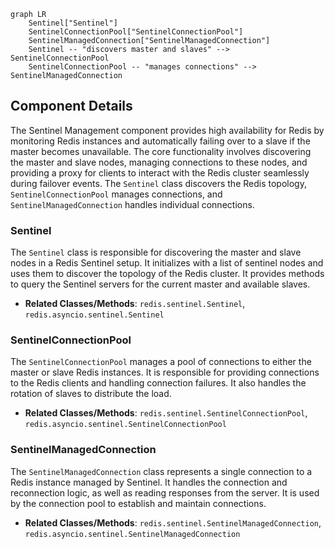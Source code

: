 ```mermaid
graph LR
    Sentinel["Sentinel"]
    SentinelConnectionPool["SentinelConnectionPool"]
    SentinelManagedConnection["SentinelManagedConnection"]
    Sentinel -- "discovers master and slaves" --> SentinelConnectionPool
    SentinelConnectionPool -- "manages connections" --> SentinelManagedConnection
```

## Component Details

The Sentinel Management component provides high availability for Redis by monitoring Redis instances and automatically failing over to a slave if the master becomes unavailable. The core functionality involves discovering the master and slave nodes, managing connections to these nodes, and providing a proxy for clients to interact with the Redis cluster seamlessly during failover events. The `Sentinel` class discovers the Redis topology, `SentinelConnectionPool` manages connections, and `SentinelManagedConnection` handles individual connections.

### Sentinel
The `Sentinel` class is responsible for discovering the master and slave nodes in a Redis Sentinel setup. It initializes with a list of sentinel nodes and uses them to discover the topology of the Redis cluster. It provides methods to query the Sentinel servers for the current master and available slaves.
- **Related Classes/Methods**: `redis.sentinel.Sentinel`, `redis.asyncio.sentinel.Sentinel`

### SentinelConnectionPool
The `SentinelConnectionPool` manages a pool of connections to either the master or slave Redis instances. It is responsible for providing connections to the Redis clients and handling connection failures. It also handles the rotation of slaves to distribute the load.
- **Related Classes/Methods**: `redis.sentinel.SentinelConnectionPool`, `redis.asyncio.sentinel.SentinelConnectionPool`

### SentinelManagedConnection
The `SentinelManagedConnection` class represents a single connection to a Redis instance managed by Sentinel. It handles the connection and reconnection logic, as well as reading responses from the server. It is used by the connection pool to establish and maintain connections.
- **Related Classes/Methods**: `redis.sentinel.SentinelManagedConnection`, `redis.asyncio.sentinel.SentinelManagedConnection`
